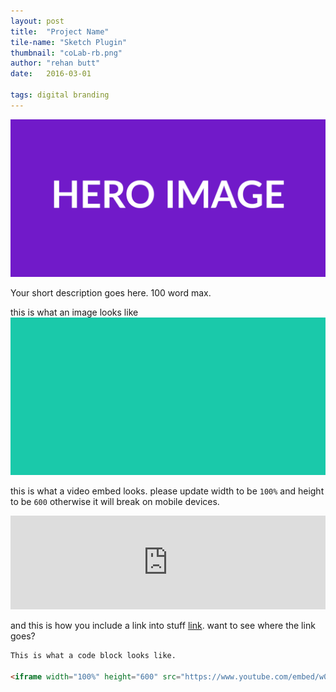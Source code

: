 ```yaml
---
layout: post
title:  "Project Name"
tile-name: "Sketch Plugin"
thumbnail: "coLab-rb.png"
author: "rehan butt"
date:   2016-03-01

tags: digital branding
---
```


![Hero Image](/img/testproject2-rb/hero.png)

Your short description goes here. 100 word max.

this is what an image looks like
![2 Word Image Description](/img/testproject2-rb/thisImage.png)

this is what a video embed looks. please update width to be `100%` and height to be `600` otherwise it will break on mobile devices.

<iframe width="100%" src="https://www.youtube.com/embed/IdneKLhsWOQ" frameborder="0" allowfullscreen></iframe>

and this is how you include a link into stuff [link](http://cmu.edu). want to see where the link goes?


```html
This is what a code block looks like.

<iframe width="100%" height="600" src="https://www.youtube.com/embed/w0ZcpQ547Gg?rel=0" frameborder="0" allowfullscreen></iframe>
```
